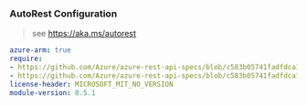 ### AutoRest Configuration

> see https://aka.ms/autorest

``` yaml
azure-arm: true
require:
- https://github.com/Azure/azure-rest-api-specs/blob/c583b05741fadfdca116be3b9ccb1c4be8a73258/specification/devcenter/resource-manager/readme.md
- https://github.com/Azure/azure-rest-api-specs/blob/c583b05741fadfdca116be3b9ccb1c4be8a73258/specification/devcenter/resource-manager/readme.go.md
license-header: MICROSOFT_MIT_NO_VERSION
module-version: 0.5.1

```